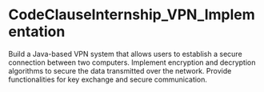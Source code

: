 # CodeClauseInternship_VPN_Implementation
Build a Java-based VPN system that allows users to establish a secure connection  between two computers. Implement encryption and decryption algorithms to secure the data transmitted over the network. Provide functionalities for key exchange and secure communication.
